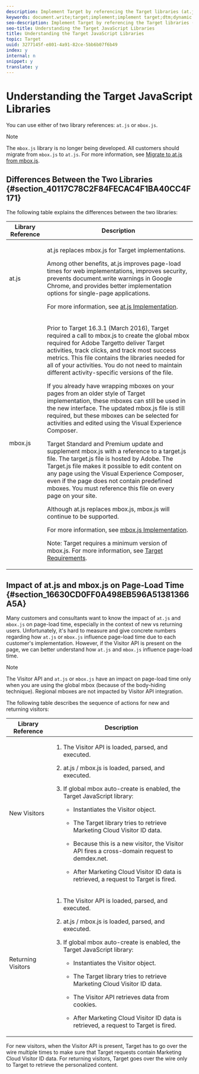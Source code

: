 ```yaml
---
description: Implement Target by referencing the Target libraries (at.js or mbox.js) on your web pages.
keywords: document.write;target;implement;implement target;dtm;dynamic tag management;at.js;mbox.js;target.js;mbox
seo-description: Implement Target by referencing the Target libraries (at.js or mbox.js) on your web pages.
seo-title: Understanding the Target JavaScript Libraries
title: Understanding the Target JavaScript Libraries
topic: Target
uuid: 3277145f-e801-4a91-82ce-5bb6b07f6b49
index: y
internal: n
snippet: y
translate: y
---
```


# Understanding the Target JavaScript Libraries

You can use either of two library references: `at.js` or `mbox.js`. 

>[!NOTE]
>
>The `mbox.js` library is no longer being developed. All customers should migrate from `mbox.js` to `at.js`. For more information, see [Migrate to at.js from mbox.js](c_target-atjs-implementation.md#task_DE55DCE9AC2F49728395665DE1B1E6EA). 



## Differences Between the Two Libraries {#section_40117C78C2F84FECAC4F1BA40CC4F171}

The following table explains the differences between the two libraries:


<table id="table_1C35E3E57F604FB986066B039017E4AD"> 
 <thead> 
  <tr> 
   <th colname="col1" class="entry">Library Reference</th> 
   <th colname="col2" class="entry">Description</th> 
  </tr>
 </thead>
 <tbody> 
  <tr> 
   <td colname="col1"><span class="filepath">at.js</span> </td> 
   <td colname="col2"> <p> <span class="filepath">at.js</span> replaces <span class="filepath">mbox.js</span> for <span class="keyword">Target</span> implementations. </p> 
    <!--<p>For most people, <filepath>at.js</filepath> provides advantages over <filepath>mbox.js</filepath>. This gives you time to test <filepath>at.js</filepath> and to change the implementation on your pages. </p>--> <p>Among other benefits, <span class="filepath">at.js</span> improves page-load times for web implementations, improves security, prevents <span class="filepath">document.write</span> warnings in Google Chrome, and provides better implementation options for single-page applications. </p> <p>For more information, see <a href="c_target-atjs-implementation.xml#concept_8AC8D169E02944B1A547A0CAD97EAC17" format="dita" scope="local">at.js Implementation</a>. </p> </td> 
  </tr> 
  <tr> 
   <td colname="col1"><span class="filepath">mbox.js</span> </td> 
   <td colname="col2"> <p> Prior to Target 16.3.1 (March 2016), <span class="keyword">Target</span> required a call to <span class="filepath">mbox.js</span> to create the global mbox required for <span class="keyword">Adobe Target</span>to deliver <span class="keyword">Target</span> activities, track clicks, and track most success metrics. This file contains the libraries needed for all of your activities. You do not need to maintain different activity-specific versions of the file. </p> <p> If you already have wrapping mboxes on your pages from an older style of <span class="keyword">Target</span> implementation, these mboxes can still be used in the new interface. The updated <span class="filepath">mbox.js</span> file is still required, but these mboxes can be selected for activities and edited using the <span class="wintitle">Visual Experience Composer</span>. </p> <p><span class="keyword">Target Standard and Premium</span> update and supplement <span class="filepath">mbox.js</span> with a reference to a <span class="filepath">target.js</span> file. The <span class="filepath">target.js</span> file is hosted by Adobe. The <span class="filepath">Target.js</span> file makes it possible to edit content on any page using the <span class="wintitle">Visual Experience Composer</span>, even if the page does not contain predefined mboxes. You must reference this file on every page on your site. </p> <p> Although <span class="filepath">at.js</span> replaces <span class="filepath">mbox.js</span>, <span class="filepath">mbox.js</span> will continue to be supported. </p> <p>For more information, see <a href="../ov/t_mbox_download.xml#task_4EAE26BB84FD4E1D858F411AEDF4B420" format="dita" scope="local">mbox.js Implementation</a>. </p> <p> <p>Note: <span class="keyword">Target</span> requires a minimum version of mbox.js. For more information, see <a href="../ov/c_implementing_target.xml#concept_8B60C50C0CC24E279FAA4DB7E165F209" format="dita" scope="local">Target Requirements</a>. </p> </p> </td> 
  </tr> 
 </tbody> 
</table>


## Impact of at.js and mbox.js on Page-Load Time {#section_16630CD0FF0A498EB596A51381366A5A}

Many customers and consultants want to know the impact of `at.js` and `mbox.js` on page-load time, especially in the context of new vs returning users. Unfortunately, it's hard to measure and give concrete numbers regarding how `at.js` or `mbox.js` influence page-load time due to each customer's implementation. 
However, if the Visitor API is present on the page, we can better understand how `at.js` and `mbox.js` influence page-load time. 

>[!NOTE]
>
>The Visitor API and `at.js` or `mbox.js` have an impact on page-load time only when you are using the global mbox (because of the body-hiding technique). Regional mboxes are not impacted by Visitor API integration. 


The following table describes the sequence of actions for new and returning visitors:


<table id="table_DFC2E802C56F4089B1018B2569184E8E"> 
 <thead> 
  <tr> 
   <th colname="col1" class="entry">Library Reference</th> 
   <th colname="col2" class="entry">Description</th> 
  </tr>
 </thead>
 <tbody> 
  <tr> 
   <td colname="col1"> <p>New Visitors</p> </td> 
   <td colname="col2"> <p> 
     <ol id="ol_68066FE03B404D07AFA5598D39FD742D"> 
      <li id="li_66E61E8B17CF4364A19A25EDC337A8E1"> <p>The Visitor API is loaded, parsed, and executed.</p> </li> 
      <li id="li_44EEA42946504B318FF82F8BFF5D65F4"> <p><span class="filepath">at.js</span> / <span class="filepath">mbox.js</span> is loaded, parsed, and executed. </p> </li> 
      <li id="li_F063C1ADDBED4451A2054E18706B6FE6"> <p>If global mbox auto-create is enabled, the Target JavaScript library:</p> 
       <ul id="ul_720E6DFB7F6743029DC77456B4909237"> 
        <li id="li_FA4F2BF98703456683098BB5BDC55FFF"> <p>Instantiates the Visitor object.</p> </li> 
        <li id="li_CAE5248725D14A789520BEEAD1C15FF9"> <p>The Target library tries to retrieve Marketing Cloud Visitor ID data.</p> </li> 
        <li id="li_F022B2A075014BA29A2D45300466048E"> <p>Because this is a new visitor, the Visitor API fires a cross-domain request to <span class="filepath">demdex.net</span>. </p> </li> 
        <li id="li_335B4EAE3E364A28861E04F4FE245A51"> <p>After Marketing Cloud Visitor ID data is retrieved, a request to Target is fired.</p> </li> 
       </ul> </li> 
     </ol> </p> </td> 
  </tr> 
  <tr> 
   <td colname="col1"> <p>Returning Visitors</p> </td> 
   <td colname="col2"> <p> 
     <ol id="ol_EC696FABA7204E5389482206496953CB"> 
      <li id="li_AA3C98F64542460B8C3EA092849E2D30"> <p>The Visitor API is loaded, parsed, and executed.</p> </li> 
      <li id="li_BD4D65ED4E9A4FACA14FFB800212174D"> <p><span class="filepath">at.js</span> / <span class="filepath">mbox.js</span> is loaded, parsed, and executed. </p> </li> 
      <li id="li_BE8E11A07A60489FA8E002127DD1C71A"> <p>If global mbox auto-create is enabled, the Target JavaScript library:</p> 
       <ul id="ul_136ED98B2D3842649B4A11813D700741"> 
        <li id="li_AE62483E3F5640C481D971DB351CC7BB"> <p>Instantiates the Visitor object.</p> </li> 
        <li id="li_076F00DF192F4C9FB2AACAB8F603D2C3"> <p>The Target library tries to retrieve Marketing Cloud Visitor ID data.</p> </li> 
        <li id="li_5370E81BFC3F479D9F995C981BB68D9A"> <p>The Visitor API retrieves data from cookies.</p> </li> 
        <li id="li_A089C9E19C874F7FAA1A7314CC2099C9"> <p>After Marketing Cloud Visitor ID data is retrieved, a request to Target is fired.</p> </li> 
       </ul> </li> 
     </ol> </p> </td> 
  </tr> 
 </tbody> 
</table>

For new visitors, when the Visitor API is present, Target has to go over the wire multiple times to make sure that Target requests contain Marketing Cloud Visitor ID data. For returning visitors, Target goes over the wire only to Target to retrieve the personalized content.
